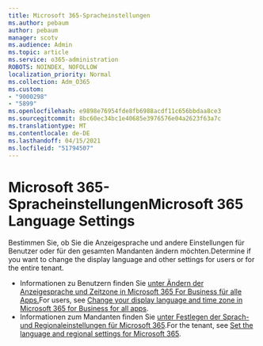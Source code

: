 ```yaml
---
title: Microsoft 365-Spracheinstellungen
ms.author: pebaum
author: pebaum
manager: scotv
ms.audience: Admin
ms.topic: article
ms.service: o365-administration
ROBOTS: NOINDEX, NOFOLLOW
localization_priority: Normal
ms.collection: Adm_O365
ms.custom:
- "9000298"
- "5899"
ms.openlocfilehash: e9898e76954fde8fb6988acdf11c656bbdaa8ce3
ms.sourcegitcommit: 8bc60ec34bc1e40685e3976576e04a2623f63a7c
ms.translationtype: MT
ms.contentlocale: de-DE
ms.lasthandoff: 04/15/2021
ms.locfileid: "51794507"
---
```

# <a name="microsoft-365-language-settings"></a><span data-ttu-id="7abc9-102">Microsoft 365-Spracheinstellungen</span><span class="sxs-lookup"><span data-stu-id="7abc9-102">Microsoft 365 Language Settings</span></span>

<span data-ttu-id="7abc9-103">Bestimmen Sie, ob Sie die Anzeigesprache und andere Einstellungen für Benutzer oder für den gesamten Mandanten ändern möchten.</span><span class="sxs-lookup"><span data-stu-id="7abc9-103">Determine if you want to change the display language and other settings for users or for the entire tenant.</span></span>

- <span data-ttu-id="7abc9-104">Informationen zu Benutzern finden Sie [unter Ändern der Anzeigesprache und Zeitzone in Microsoft 365 For Business für alle Apps.](https://support.microsoft.com/office/6f238bff-5252-441e-b32b-655d5d85d15b)</span><span class="sxs-lookup"><span data-stu-id="7abc9-104">For users, see [Change your display language and time zone in Microsoft 365 for Business for all apps](https://support.microsoft.com/office/6f238bff-5252-441e-b32b-655d5d85d15b).</span></span>
- <span data-ttu-id="7abc9-105">Informationen zum Mandanten finden Sie  [unter Festlegen der Sprach- und Regionaleinstellungen für Microsoft 365](https://docs.microsoft.com/office365/troubleshoot/access-management/set-language-and-region).</span><span class="sxs-lookup"><span data-stu-id="7abc9-105">For the tenant, see  [Set the language and regional settings for Microsoft 365](https://docs.microsoft.com/office365/troubleshoot/access-management/set-language-and-region).</span></span>
